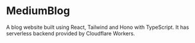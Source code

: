 # MediumBlog
A blog website built using React, Tailwind and Hono with TypeScript. It has serverless backend provided by  Cloudflare Workers.
